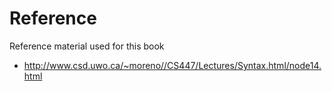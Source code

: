 # Reference

Reference material used for this book
 * http://www.csd.uwo.ca/~moreno//CS447/Lectures/Syntax.html/node14.html
